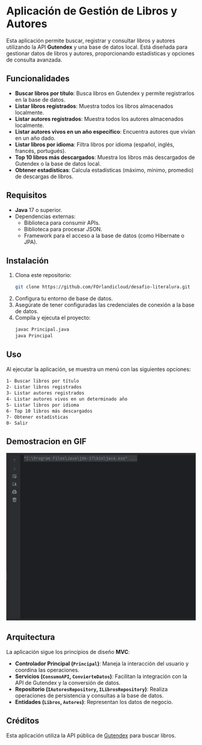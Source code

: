 # Aplicación de Gestión de Libros y Autores

Esta aplicación permite buscar, registrar y consultar libros y autores utilizando la API **Gutendex** y una base de datos local. Está diseñada para gestionar datos de libros y autores, proporcionando estadísticas y opciones de consulta avanzada.

## Funcionalidades

- **Buscar libros por título**: Busca libros en Gutendex y permite registrarlos en la base de datos.
- **Listar libros registrados**: Muestra todos los libros almacenados localmente.
- **Listar autores registrados**: Muestra todos los autores almacenados localmente.
- **Listar autores vivos en un año específico**: Encuentra autores que vivían en un año dado.
- **Listar libros por idioma**: Filtra libros por idioma (español, inglés, francés, portugués).
- **Top 10 libros más descargados**: Muestra los libros más descargados de Gutendex o la base de datos local.
- **Obtener estadísticas**: Calcula estadísticas (máximo, mínimo, promedio) de descargas de libros.

## Requisitos

- **Java** 17 o superior.
- Dependencias externas:
  - Biblioteca para consumir APIs.
  - Biblioteca para procesar JSON.
  - Framework para el acceso a la base de datos (como Hibernate o JPA).

## Instalación

1. Clona este repositorio:
    ```bash
    git clone https://github.com/FOrlandicloud/desafio-literalura.git
    ```
2. Configura tu entorno de base de datos.
3. Asegúrate de tener configuradas las credenciales de conexión a la base de datos.
4. Compila y ejecuta el proyecto:
    ```bash
    javac Principal.java
    java Principal
    ```

## Uso

Al ejecutar la aplicación, se muestra un menú con las siguientes opciones:

```plaintext
1- Buscar libros por título
2- Listar libros registrados
3- Listar autores registrados
4- Listar autores vivos en un determinado año
5- Listar libros por idioma
6- Top 10 libros más descargados
7- Obtener estadísticas
0- Salir
```

## Demostracion en GIF
![Demo del conversor](demogif/literalurademo.gif)

## Arquitectura

La aplicación sigue los principios de diseño **MVC**:

- **Controlador Principal (`Principal`)**: Maneja la interacción del usuario y coordina las operaciones.
- **Servicios (`ConsumoAPI`, `ConvierteDatos`)**: Facilitan la integración con la API de Gutendex y la conversión de datos.
- **Repositorio (`IAutoresRepository`, `ILibrosRepository`)**: Realiza operaciones de persistencia y consultas a la base de datos.
- **Entidades (`Libros`, `Autores`)**: Representan los datos de negocio.

## Créditos

Esta aplicación utiliza la API pública de [Gutendex](https://gutendex.com/) para buscar libros.


